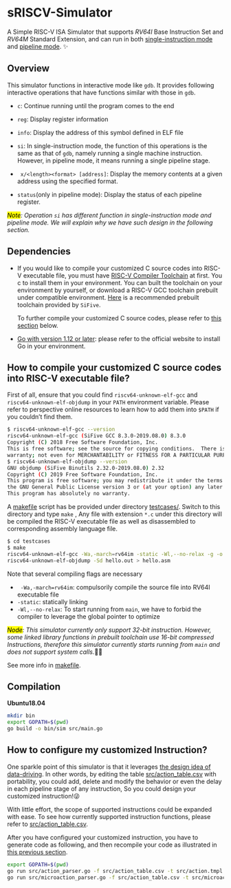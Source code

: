 # sRISCV-Simulator

A Simple RISC-V ISA Simulator that supports *RV64I* Base Instruction Set and *RV64M* Standard Extension, and can run in both <u>single-instruction mode</u> and <u>pipeline mode</u>. ✨

## Overview

This simulator functions in interactive mode like `gdb`. It provides following interactive operations that have functions similar with those in `gdb`. 

-  `c`: Continue running until the program comes to the end
-  `reg`: Display register information
-  `info`: Display the address of this symbol defined in ELF file
-  `si`: In single-instruction mode, the function of this operations is the same as that of `gdb`, namely running a single machine instruction. However, in pipeline mode, it means running a single pipeline stage.
-  ` x/<length><format> [address]`: Display the memory contents at a given address using the specified format.

- `status`(only in pipeline mode): Display the status of each pipeline register.

*<mark>Note</mark>: Operation `si` has different function in single-instruction mode and pipeline mode. We will explain why we have such design in the following section.*

## Dependencies

- If you would like to compile your customized C source codes into RISC-V executable file, you must have <u>RISC-V Compiler Toolchain</u> at first. You c to install them in your environment. You can built the toolchain on your environment by yourself, or download a RISC-V GCC toolchain prebuilt under compatible environment. [Here](https://www.sifive.com/boards) is a recommended prebuilt toolchain provided by `SiFive`.

  To further compile your customized C source codes, please refer to [this section](#how-to-compile-your-customized-c-source-codes-into-risc-v-executable-file) below.
  
- <u>[Go](https://golang.org/doc/install) with version 1.12 or later</u>: please refer to the official website to install Go in your environment. 

## How to compile your customized C source codes into RISC-V executable file?

First of all, ensure that you could find `riscv64-unknown-elf-gcc` and `riscv64-unknown-elf-objdump` in your `PATH` environment variable. Please refer to perspective online resources to learn how to add them into `$PATH` if you couldn’t find them.

```bash
$ riscv64-unknown-elf-gcc --version
riscv64-unknown-elf-gcc (SiFive GCC 8.3.0-2019.08.0) 8.3.0
Copyright (C) 2018 Free Software Foundation, Inc.
This is free software; see the source for copying conditions.  There is NO
warranty; not even for MERCHANTABILITY or FITNESS FOR A PARTICULAR PURPOSE.
$ riscv64-unknown-elf-objdump --version
GNU objdump (SiFive Binutils 2.32.0-2019.08.0) 2.32
Copyright (C) 2019 Free Software Foundation, Inc.
This program is free software; you may redistribute it under the terms of
the GNU General Public License version 3 or (at your option) any later version.
This program has absolutely no warranty.
```

A [makefile](./testcases/makefile) script has be provided under directory [testcases/](./testcases). Switch to this directory and type `make` , Any file with extension `*.c` under this directory will be compiled the RISC-V executable file as well as disassembled to corresponding assembly language file.

```bash
$ cd testcases
$ make
riscv64-unknown-elf-gcc -Wa,-march=rv64im -static -Wl,--no-relax -g -o hello.out hello.c
riscv64-unknown-elf-objdump -Sd hello.out > hello.asm
```

Note that several compiling flags are necessary

- ` -Wa,-march=rv64im`: compulsorily compile the source file into RV64I executable file
- `-static`: statically linking
- `-Wl,--no-relax`: To start running from `main`, we have to forbid the compiler to leverage the global pointer to optimize

*<mark>Node</mark>: This simulator currently only support 32-bit instruction. However, some linked library functions in prebuilt toolchain use 16-bit compressed Instructions, therefore this simulator currently starts running from `main` and does not support system calls.*🤯🤯

See more info in [makefile](./testcases/makefile).

## Compilation

**Ubuntu18.04**
```bash
mkdir bin
export GOPATH=$(pwd)
go build -o bin/sim src/main.go
```

## How to configure my customized Instruction?

One sparkle point of this simulator is that it leverages <u>the design idea of data-driving</u>. In other words, by editing the table [src/action_table.csv](./src/action_table.csv) with portability, you could add, delete and modify the behavior or even the delay in each pipeline stage of any instruction, So you could design your customized instruction!😜

With little effort, the scope of supported instructions could be expanded with ease. To see how currently supported instruction functions, please refer to [src/action_table.csv](./src/action_table.csv).

After you have configured your customized instruction, you have to generate code as following, and then recompile your code as illustrated in [this previous section](#compilation).

```bash
export GOPATH=$(pwd)
go run src/action_parser.go -f src/action_table.csv -t src/action.tmpl
go run src/microaction_parser.go -f src/action_table.csv -t src/microaction.tmpl
```

